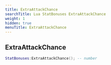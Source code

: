 ```yaml
---
title: ExtraAttackChance
searchTitle: Lua StatBonuses ExtraAttackChance
weight: 1
hidden: true
menuTitle: ExtraAttackChance
---
```

## ExtraAttackChance
```lua
StatBonuses:ExtraAttackChance(); -- number
```